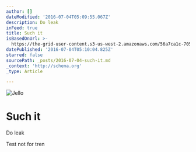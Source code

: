 ```yaml
---
author: []
dateModified: '2016-07-04T05:09:55.067Z'
description: Do leak
inFeed: true
title: Such it
isBasedOnUrl: >-
  https://the-grid-user-content.s3-us-west-2.amazonaws.com/56a7ca1c-7054-48c9-afeb-5b7ab106d248.jpg
datePublished: '2016-07-04T05:10:04.825Z'
starred: false
sourcePath: _posts/2016-07-04-such-it.md
_context: 'http://schema.org'
_type: Article

---
```

![Jello](https://the-grid-user-content.s3-us-west-2.amazonaws.com/56a7ca1c-7054-48c9-afeb-5b7ab106d248.jpg)

# Such it

Do leak

Test not for tren